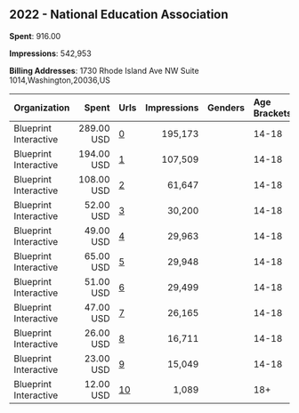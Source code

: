 ## 2022 - National Education Association 
**Spent**: 916.00

**Impressions**: 542,953

**Billing Addresses**: 1730 Rhode Island Ave NW Suite 1014,Washington,20036,US

|Organization|Spent|Urls|Impressions|Genders|Age Brackets|Country Codes|
|:---|---:|:---|---:|:---|:---|:---|
|Blueprint Interactive|289.00 USD|[0](https://www.snap.com/political-ads/asset/567efe7d5bce7474e17d9f9bbf131775e516d6e09889d98304a0e109c8155c39?mediaType=jpg)|195,173||14-18|united states|
|Blueprint Interactive|194.00 USD|[1](https://www.snap.com/political-ads/asset/ac6f53953d6bf47b49cb5d2fadee2fa486890fa8b503e622cddd3f46becda36f?mediaType=jpg)|107,509||14-18|united states|
|Blueprint Interactive|108.00 USD|[2](https://www.snap.com/political-ads/asset/38f97fdef79be65784e85d49ba1f45a2216f146e43bfa3a16b2a20cdeb9941e8?mediaType=jpg)|61,647||14-18|united states|
|Blueprint Interactive|52.00 USD|[3](https://www.snap.com/political-ads/asset/19fe95c65fdf6062b37e497893ff355e2aeb6edca0f305d90ab99f516a651a3c?mediaType=jpg)|30,200||14-18|united states|
|Blueprint Interactive|49.00 USD|[4](https://www.snap.com/political-ads/asset/97d2fa978d43c0cdab167f028fb251a8fa6e36366b9d1fbb1872b0f3463f5cec?mediaType=jpg)|29,963||14-18|united states|
|Blueprint Interactive|65.00 USD|[5](https://www.snap.com/political-ads/asset/fc096a9453632ed97a291afd3d28af4a9ebd10f6aab092198da36de800e12cfd?mediaType=jpg)|29,948||14-18|united states|
|Blueprint Interactive|51.00 USD|[6](https://www.snap.com/political-ads/asset/e0df8745cefdf2466046f046bb2f549da12409a4d0de074c1985161e55038c24?mediaType=jpg)|29,499||14-18|united states|
|Blueprint Interactive|47.00 USD|[7](https://www.snap.com/political-ads/asset/fb2aa2adb4ffa5585a509e709dd827406a1fc7145fc8107f727e748f8474036c?mediaType=jpg)|26,165||14-18|united states|
|Blueprint Interactive|26.00 USD|[8](https://www.snap.com/political-ads/asset/243a86494e9a282924ca9423371ff664968e64521b426c4e22e10eabeedc306a?mediaType=jpg)|16,711||14-18|united states|
|Blueprint Interactive|23.00 USD|[9](https://www.snap.com/political-ads/asset/e70168ff4a682179f6313c0ba7ead0bd59d525974314cab4e3091404af767e8d?mediaType=jpg)|15,049||14-18|united states|
|Blueprint Interactive|12.00 USD|[10](https://www.snap.com/political-ads/asset/8dbf4e76d8a174626a9e04943b31d0e6d65e4bcde187a47727d6e7d75f4b453e?mediaType=jpg)|1,089||18+|united states|
